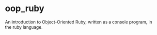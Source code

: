 # oop_ruby
An introduction to Object-Oriented Ruby, written as a console program, in the ruby language. 
